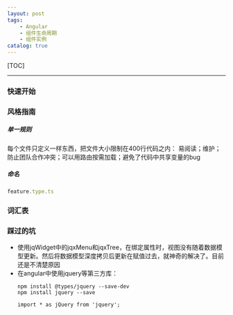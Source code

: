 ```yaml
---
layout: post
tags: 
    - Angular
    - 组件生命周期
    - 组件实例
catalog: true
---
```


[TOC]

---

### 快速开始

### 风格指南
##### 单一规则
每个文件只定义一样东西，把文件大小限制在400行代码之内：
易阅读；维护；防止团队合作冲突；可以用路由按需加载；避免了代码中共享变量的bug
##### 命名
``` typescript
feature.type.ts
```


### 词汇表

### 踩过的坑
- 使用jqWidget中的jqxMenu和jqxTree，在绑定属性时，视图没有随着数据模型更新。然后将数据模型深度拷贝后更新在赋值过去，就神奇的解决了。目前还是不清楚原因
- 在angular中使用jquery等第三方库：
    ```
    npm install @types/jquery --save-dev
    npm install jquery --save
    
    import * as jQuery from 'jquery';
    ```